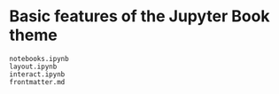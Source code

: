 # Basic features of the Jupyter Book theme

```{toctree}
notebooks.ipynb
layout.ipynb
interact.ipynb
frontmatter.md
```
